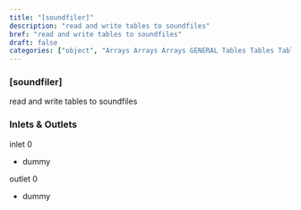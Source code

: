 ```yaml
---
title: "[soundfiler]"
description: "read and write tables to soundfiles"
bref: "read and write tables to soundfiles"
draft: false
categories: ["object", "Arrays Arrays Arrays GENERAL Tables Tables Tables"]
---
```


### [soundfiler]

read and write tables to soundfiles

### Inlets & Outlets

inlet 0

 - dummy

outlet 0

 - dummy
 
